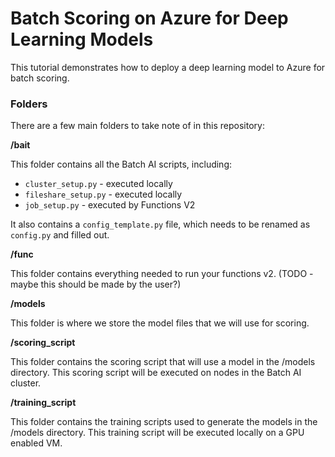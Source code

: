 # Batch Scoring on Azure for Deep Learning Models

This tutorial demonstrates how to deploy a deep learning model to Azure for batch scoring.

### Folders

There are a few main folders to take note of in this repository:

__/bait__

This folder contains all the Batch AI scripts, including:
- `cluster_setup.py` - executed locally
- `fileshare_setup.py` - executed locally
- `job_setup.py` - executed by Functions V2

It also contains a `config_template.py` file, which needs to be renamed as `config.py` and filled out.

__/func__

This folder contains everything needed to run your functions v2. (TODO - maybe this should be made by the user?)

__/models__

This folder is where we store the model files that we will use for scoring.

__/scoring_script__

This folder contains the scoring script that will use a model in the /models directory. This scoring script will be executed on nodes in the Batch AI cluster.

__/training_script__

This folder contains the training scripts used to generate the models in the /models directory. This training script will be executed locally on a GPU enabled VM.

